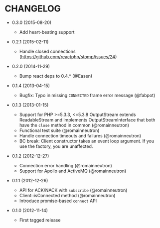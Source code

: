 CHANGELOG
=========

* 0.3.0 (2015-08-20)

  * Add heart-beating support

* 0.2.1 (2015-02-11)

  * Handle closed connections (https://github.com/reactphp/stomp/issues/24)

* 0.2.0 (2014-11-29)

  * Bump react deps to 0.4.* (@Easen)

* 0.1.4 (2013-04-15)

  * Bugfix: Typo in missing `CONNECTED` frame error message (@fabpot)

* 0.1.3 (2013-01-15)

  * Support for PHP >=5.3.3, <=5.3.8
    OutputStream extends ReadableStream and implements
    OutputStreamInterface that both have the `close` method in common
    (@romainneutron)
  * Functional test suite (@romainneutron)
  * Handle connection timeouts and failures (@romainneutron)
  * BC break: Client constructor takes an event loop argument. If you use the
    factory, you are unaffected.

* 0.1.2 (2012-12-27)

  * Connection error handling (@romainneutron)
  * Support for Apollo and ActiveMQ (@romainneutron)

* 0.1.1 (2012-12-26)

  * API for ACK/NACK with `subscribe` (@romainneutron)
  * Client::isConnected method (@romainneutron)
  * Introduce promise-based `connect` API

* 0.1.0 (2012-11-14)

  * First tagged release
